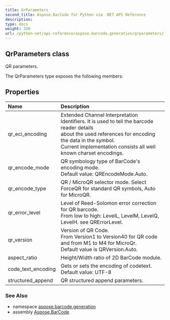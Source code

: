 ```yaml
---
title: QrParameters
second_title: Aspose.BarCode for Python via .NET API Reference
description: 
type: docs
weight: 320
url: /python-net/api-reference/aspose.barcode.generation/qrparameters/
---
```


## QrParameters class

QR parameters.

The QrParameters type exposes the following members:
## Properties
| Name | Description |
| :- | :- |
|qr_eci_encoding|Extended Channel Interpretation Identifiers. It is used to tell the barcode reader details<br/>            about the used references for encoding the data in the symbol.<br/>            Current implementation consists all well known charset encodings.|
|qr_encode_mode|QR symbology type of BarCode's encoding mode.<br/>            Default value: QREncodeMode.Auto.|
|qr_encode_type|QR / MicroQR selector mode. Select ForceQR for standard QR symbols, Auto for MicroQR.|
|qr_error_level|Level of Reed-Solomon error correction for QR barcode.<br/>             From low to high: LevelL, LevelM, LevelQ, LevelH. see QRErrorLevel.|
|qr_version|Version of QR Code.<br/>            From Version1 to Version40 for QR code and from M1 to M4 for MicroQr.<br/>            Default value is QRVersion.Auto.|
|aspect_ratio|Height/Width ratio of 2D BarCode module.|
|code_text_encoding|Gets or sets the encoding of codetext.<br/>            Default value: UTF-8|
|structured_append|QR structured append parameters.|

### See Also

* namespace [aspose.barcode.generation](/barcode/python-net/api-reference/aspose.barcode.generation/)
* assembly [Aspose.BarCode](/barcode/python-net/api-reference/)

